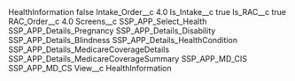 <?xml version="1.0" encoding="UTF-8"?>
<CustomMetadata xmlns="http://soap.sforce.com/2006/04/metadata" xmlns:xsi="http://www.w3.org/2001/XMLSchema-instance" xmlns:xsd="http://www.w3.org/2001/XMLSchema">
    <label>HealthInformation</label>
    <protected>false</protected>
    <values>
        <field>Intake_Order__c</field>
        <value xsi:type="xsd:double">4.0</value>
    </values>
    <values>
        <field>Is_Intake__c</field>
        <value xsi:type="xsd:boolean">true</value>
    </values>
    <values>
        <field>Is_RAC__c</field>
        <value xsi:type="xsd:boolean">true</value>
    </values>
    <values>
        <field>RAC_Order__c</field>
        <value xsi:type="xsd:double">4.0</value>
    </values>
    <values>
        <field>Screens__c</field>
        <value xsi:type="xsd:string">SSP_APP_Select_Health
SSP_APP_Details_Pregnancy
SSP_APP_Details_Disability
SSP_APP_Details_Blindness
SSP_APP_Details_HealthCondition
SSP_APP_Details_MedicareCoverageDetails
SSP_APP_Details_MedicareCoverageSummary
SSP_APP_MD_CIS
SSP_APP_MD_CS</value>
    </values>
    <values>
        <field>View__c</field>
        <value xsi:type="xsd:string">HealthInformation</value>
    </values>
</CustomMetadata>
